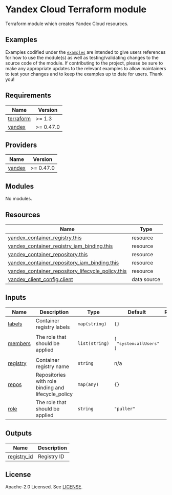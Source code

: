 # Yandex Cloud <RESOURCE> Terraform module

Terraform module which creates Yandex Cloud <RESOURCE> resources.

## Examples

Examples codified under
the [`examples`](https://github.com/terraform-yacloud-modules/terraform-yandex-module-template/tree/main/examples) are intended
to give users references for how to use the module(s) as well as testing/validating changes to the source code of the
module. If contributing to the project, please be sure to make any appropriate updates to the relevant examples to allow
maintainers to test your changes and to keep the examples up to date for users. Thank you!

<!-- BEGIN_TF_DOCS -->
## Requirements

| Name | Version |
|------|---------|
| <a name="requirement_terraform"></a> [terraform](#requirement\_terraform) | >= 1.3 |
| <a name="requirement_yandex"></a> [yandex](#requirement\_yandex) | >= 0.47.0 |

## Providers

| Name | Version |
|------|---------|
| <a name="provider_yandex"></a> [yandex](#provider\_yandex) | >= 0.47.0 |

## Modules

No modules.

## Resources

| Name | Type |
|------|------|
| [yandex_container_registry.this](https://registry.terraform.io/providers/yandex-cloud/yandex/latest/docs/resources/container_registry) | resource |
| [yandex_container_registry_iam_binding.this](https://registry.terraform.io/providers/yandex-cloud/yandex/latest/docs/resources/container_registry_iam_binding) | resource |
| [yandex_container_repository.this](https://registry.terraform.io/providers/yandex-cloud/yandex/latest/docs/resources/container_repository) | resource |
| [yandex_container_repository_iam_binding.this](https://registry.terraform.io/providers/yandex-cloud/yandex/latest/docs/resources/container_repository_iam_binding) | resource |
| [yandex_container_repository_lifecycle_policy.this](https://registry.terraform.io/providers/yandex-cloud/yandex/latest/docs/resources/container_repository_lifecycle_policy) | resource |
| [yandex_client_config.client](https://registry.terraform.io/providers/yandex-cloud/yandex/latest/docs/data-sources/client_config) | data source |

## Inputs

| Name | Description | Type | Default | Required |
|------|-------------|------|---------|:--------:|
| <a name="input_labels"></a> [labels](#input\_labels) | Container registry labels | `map(string)` | `{}` | no |
| <a name="input_members"></a> [members](#input\_members) | The role that should be applied | `list(string)` | <pre>[<br/>  "system:allUsers"<br/>]</pre> | no |
| <a name="input_registry"></a> [registry](#input\_registry) | Container registry name | `string` | n/a | yes |
| <a name="input_repos"></a> [repos](#input\_repos) | Repositories with role binding and lifecycle\_policy | `map(any)` | `{}` | no |
| <a name="input_role"></a> [role](#input\_role) | The role that should be applied | `string` | `"puller"` | no |

## Outputs

| Name | Description |
|------|-------------|
| <a name="output_registry_id"></a> [registry\_id](#output\_registry\_id) | Registry ID |
<!-- END_TF_DOCS -->

## License

Apache-2.0 Licensed.
See [LICENSE](https://github.com/terraform-yacloud-modules/terraform-yandex-module-template/blob/main/LICENSE).
